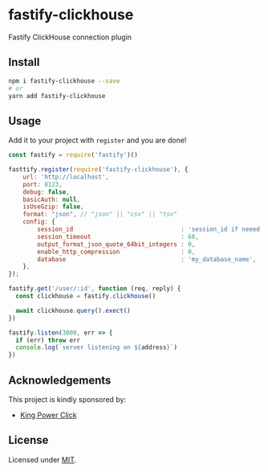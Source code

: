 # fastify-clickhouse

Fastify ClickHouse connection plugin

## Install

```sh
npm i fastify-clickhouse --save
# or
yarn add fastify-clickhouse
```

## Usage

Add it to your project with `register` and you are done!

```javascript
const fastify = require('fastify')()

fasttify.register(require('fastify-clickhouse'), {
    url: 'http://localhost',
    port: 8123,
    debug: false,
    basicAuth: null,
    isUseGzip: false,
    format: "json", // "json" || "csv" || "tsv"
    config: {
        session_id                              : 'session_id if neeed',
        session_timeout                         : 60,
        output_format_json_quote_64bit_integers : 0,
        enable_http_compression                 : 0,
        database                                : 'my_database_name',
    },
});

fastify.get('/user/:id', function (req, reply) {
  const clickhouse = fastify.clickhouse()

  await clickhouse.query().exect()
})

fastify.listen(3000, err => {
  if (err) throw err
  console.log(`server listening on ${address}`)
})

```

## Acknowledgements

This project is kindly sponsored by:

- [King Power Click](https://github.com/kingpowerclick)

## License

Licensed under [MIT](https://github.com/athivvat/fastify-clickhouse/blob/master/LICENSE).
